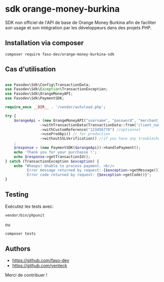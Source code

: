 # sdk orange-money-burkina  

SDK non officiel de l'API de base de Orange Money Burkina
afin de faciliter son usage et son intégration par les développeurs
dans des projets PHP.  

## Installation via composer

```shell
composer require faso-dev/orange-money-burkina-sdk
```

## Cas d'utilisation

```php

use Fasodev\Sdk\Config\TransactionData;
use Fasodev\Sdk\Exception\TransactionException;
use Fasodev\Sdk\OrangeMoneyAPI;
use Fasodev\Sdk\PaymentSDK;

require_once __DIR__ . '/vendor/autoload.php';

try {
    $orangeApi = (new OrangeMoneyAPI("username", "password", "merchant_number"))
                ->withTransactionData(TransactionData::from('client_number', 'payment_amount', 'otp_code'))
                ->withCustomReference("123456778") //optionnal
                ->useProdApi() // for production
                ->withoutSSLVerification() //if you have any troubleshoot with ssl verifcation(not recommended)
    ;
    $response = (new PaymentSDK($orangeApi))->handlePayment();
    echo 'Thank you for your purchasse !';
    echo $response->getTransactionId();
} catch (TransactionException $exception) {
    echo "Whoops! Unable to process payment. <br/> 
          Error message returned by request: {$exception->getMessage()}. <br/>
          Error code returned by request: {$exception->getCode()}";
}
```

## Testing

Exécutez les tests avec:

```bash
vendor/bin/phpunit
```

ou

```bash
composer tests
```

## Authors

- https://github.com/faso-dev 
- https://github.com/yenteck 

Merci de contribuer !
